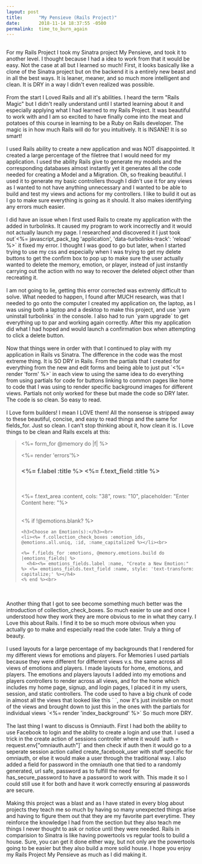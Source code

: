 ```yaml
---
layout: post
title:      "My Pensieve (Rails Project)"
date:       2018-11-14 18:37:55 -0500
permalink:  time_to_burn_again
---
```



<br>
  For my Rails Project I took my Sinatra project My Pensieve, and took it to another level. I thought because I had a idea to work from that it would be easy. Not the case at all but I learned so much! First, it looks basically like a clone of the Sinatra project but on the backend it is a entirely new beast and in all the best ways. It is leaner, meaner, and so much more intelligent and clean. It is DRY in a way I didn't even realized was possible. 
<br>
<br>
   From the start I Loved Rails and all it's abilities. I heard the term "Rails Magic" but I didn't really understand until I started learning about it and especially applying what I had learned to my Rails Project. It was beautiful to work with and I am so excited to have finally come into the meat and potatoes of this course in learning to be a Ruby on Rails developer. The magic is in how much Rails will do for you intuitively. It is INSANE! It is so smart!
<br>
<br>
  I used Rails ability to create a new application and was NOT disappointed. It created a large percentage of the filetree that I would need for my application.  I used the ability Rails give to generate my models and the corresponding databases almost instantly yet it generates all the code needed for creating a Model and a Migration. Oh, so freaking beautiful. I used it to generate my basic controllers though I didn't use it for any views as I wanted to not have anything unnecessary and I wanted to be able to build and test my views and actions for my controllers. I like to build it out as I go to make sure everything is going as it should. It also makes identifying any errors much easier.
<br>
<br>
  I did have an issue when I first used Rails to create my application with the added in turbolinks. It caused my program to work incorrectly and it would not actually launch my page. I researched and discovered it I just took out`<%= javascript_pack_tag 'application', 'data-turbolinks-track': 'reload' %>` it fixed my error. I thought I was good to go but later, when I started trying to use my css and especially when I was trying to get my delete buttons to get the confirm box to pop up to make sure the user actually wanted to delete the memory, emotion, or player, instead of just instantly carrying out the action with no way to recover the deleted object other than recreating it. 
<br>
<br>
  I am not going to lie, getting this error corrected was extremly difficult to solve. What needed to happen, I found after MUCH research, was that I needed to go onto the computer I created my application on, the laptop, as I was using both a laptop and a desktop to make this project, and use `yarn uninstall turbolinks` in the console. I also had to run `yarn upgrade` to get everything up to par and working again correctly. After this my application did what I had hoped and would launch a confirmation box when attempting to click a delete button.
<br>
<br>
  Now that things were in order with that I continued to play with my application in Rails vs Sinatra. The difference in the code was the most extreme thing. It is SO DRY in Rails. From the partials that I created for everything from the new and edit forms and being able to just put `<%= render 'form' %>` in each view to using the same idea to do everything from using partials for code for buttons linking to common pages like home to code that I was using to render specific background images for different views. Partials not only worked for these but made the code so DRY later. The code is so clean. So easy to read. 
<br>
<br>
I Love form builders! I mean I LOVE them! All the nonsense is stripped away to these beautiful, concise, and easy to read things and the same for fields_for. Just so clean. I can't stop thinking about it, how clean it is. I Love things to be clean and Rails excels at this: 

> <%= form_for @memory do |f| %>
>   
>   <%= render 'errors'%>
> 
>   <h3><%= f.label :title %> <%= f.text_field :title %></h3><br>
> 
>   <%= f.text_area :content, cols: "38", rows: "10", placeholder: "Enter Content here: "%><br><br>
> 
>   <% if !@emotions.blank? %>
> 
>     <h3>Choose an Emotion(s):</h3><br>
>     <li><%= f.collection_check_boxes :emotion_ids, @emotions.all.uniq, :id, :name_capitalized %></li><br>
> 
>     <%= f.fields_for :emotions, @memory.emotions.build do |emotions_fields| %>
>       <h4><%= emotions_fields.label :name, "Create a New Emotion:" %> <%= emotions_fields.text_field :name, style: 'text-transform: capitalize;' %></h4>
>     <% end %><br>
<br>
<br>
  Another thing that I got to see become something much better was the introduction of collection_check_boxes. So much easier to use and once I understood how they work they are more obvious to me in what they carry. I Love this about Rails. I find it to be so much more obvious when you actually go to make and especially read the code later. Truly a thing of beauty. 
<br>
<br>
  I used layouts for a large percentage of my backgrounds that I rendered for my different views for emotions and players. For Memories I used partials because they were different for different views v.s. the same across all views of emotions and players. I made layouts for home, emotions, and players. The emotions and players layouts I added into my emotions and players controllers to render across all views, and for the home which includes my home page, signup, and login pages, I placed it in my users, session, and static controllers. The code used to have a big chunk of code in almost all the views that looked like this `<body style="background: url(https://i.imgur.com/ZzijxMd.jpg) center no-repeat;
    background-size: cover;background-attachment: fixed;">
<!–– Background from wallpapersafari.com ––>`, now it's just invisible on most of the views and brought down to just this in the ones with the partials for individual views `<%= render 'index_background' %>` So much more DRY.
<br>
<br>
  The last thing I want to discuss is Omniauth. First I had both the ability to use Facebook to login and the ability to create a login and use that. I used a trick in the create action of sessions controller where it would `auth = request.env["omniauth.auth"]` and then check if auth then it would go to a seperate session action called create_facebook_user with stuff specific for omniauth, or else it would make a user through the traditional way. I also added a field for password in the omniauth one that tied to a randomly generated, url safe, password as to fulfill the need for has_secure_password to have a password to work with. This made it so I could still use it for both and have it work correctly ensuring al passwords are secure.
<br>
<br>
  Making this project was a blast and as I have stated in every blog about projects they teach me so much by having so many unexpected things arise and having to figure them out that they are my favorite part everytime. They reinforce the knowledge I had from the section but they also teach me things I never thought to ask or notice until they were needed. Rails in comparision to Sinatra is like having powertools vs regular tools to build a house. Sure, you can get it done either way, but not only are the powertools going to be easier but they also build a more solid house. I hope you enjoy my Rails Project My Pensieve as much as I did making it. 
